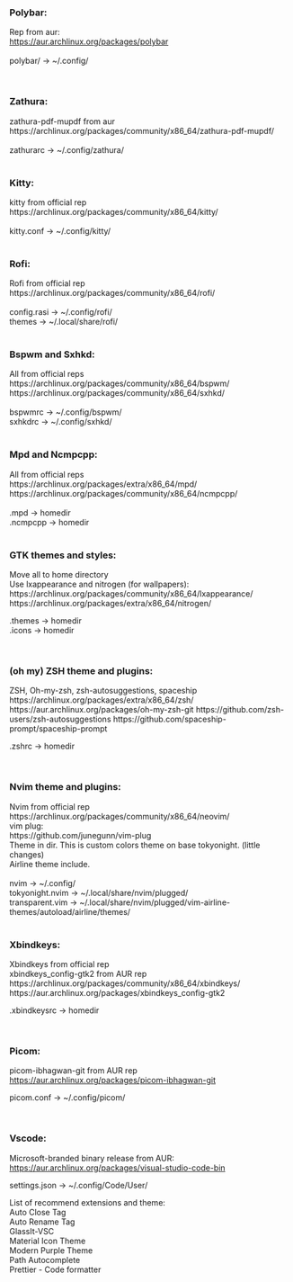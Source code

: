 <h3>Polybar:</h3>

Rep from aur: <br>
https://aur.archlinux.org/packages/polybar <br> <br>
polybar/ -> ~/.config/

<br>

<h3>Zathura:</h3>
zathura-pdf-mupdf from aur <br>
https://archlinux.org/packages/community/x86_64/zathura-pdf-mupdf/ <br> <br>
zathurarc -> ~/.config/zathura/

<br>
<br>

<h3>Kitty:</h3>
kitty from official rep <br>
https://archlinux.org/packages/community/x86_64/kitty/ <br> <br>
kitty.conf -> ~/.config/kitty/

<br>
<br>

<h3>Rofi:</h3>
Rofi from official rep <br>
https://archlinux.org/packages/community/x86_64/rofi/ <br> 
<br>
config.rasi -> ~/.config/rofi/<br>
themes -> ~/.local/share/rofi/

<br>

<br>

<h3>Bspwm and Sxhkd:</h3>
All from official reps <br>
https://archlinux.org/packages/community/x86_64/bspwm/ <br>
https://archlinux.org/packages/community/x86_64/sxhkd/ <br>
<br>
bspwmrc -> ~/.config/bspwm/<br>
sxhkdrc -> ~/.config/sxhkd/

<br>

<br>

<h3>Mpd and Ncmpcpp:</h3>
All from official reps <br>
https://archlinux.org/packages/extra/x86_64/mpd/ <br>
https://archlinux.org/packages/community/x86_64/ncmpcpp/ <br>
<br>
.mpd -> homedir<br>
.ncmpcpp -> homedir

<br>

<br>

<h3>GTK themes and styles:</h3>
Move all to home directory <br>
Use lxappearance and nitrogen (for wallpapers):
https://archlinux.org/packages/community/x86_64/lxappearance/
https://archlinux.org/packages/extra/x86_64/nitrogen/
<br>

.themes -> homedir<br>
.icons -> homedir

 <br>

<h3>(oh my) ZSH  theme and plugins:</h3>
ZSH, Oh-my-zsh, zsh-autosuggestions, spaceship<br>
https://archlinux.org/packages/extra/x86_64/zsh/
https://aur.archlinux.org/packages/oh-my-zsh-git
https://github.com/zsh-users/zsh-autosuggestions
https://github.com/spaceship-prompt/spaceship-prompt
<br>

.zshrc -> homedir

<br>

<h3>Nvim theme and plugins:</h3>
Nvim from official rep<br>
https://archlinux.org/packages/community/x86_64/neovim/<br>
vim plug:<br>
https://github.com/junegunn/vim-plug <br>
Theme in dir. This is custom colors theme on base tokyonight. (little changes)
<br>
Airline theme include.
<br>
<br>
nvim -> ~/.config/ <br>
tokyonight.nvim -> ~/.local/share/nvim/plugged/ <br>
transparent.vim -> ~/.local/share/nvim/plugged/vim-airline-themes/autoload/airline/themes/

<br>
<br>

<h3>Xbindkeys:</h3>
Xbindkeys from official rep<br>
xbindkeys_config-gtk2 from AUR rep<br>
https://archlinux.org/packages/community/x86_64/xbindkeys/<br>
https://aur.archlinux.org/packages/xbindkeys_config-gtk2
<br>

.xbindkeysrc -> homedir

<br>

<h3>Picom:</h3>

picom-ibhagwan-git from AUR rep<br>
https://aur.archlinux.org/packages/picom-ibhagwan-git
<br>

picom.conf -> ~/.config/picom/

<br>

<h3>Vscode:</h3>

Microsoft-branded binary release from AUR:<br>
https://aur.archlinux.org/packages/visual-studio-code-bin
<br>

settings.json -> ~/.config/Code/User/ <br>

List of recommend extensions and theme: <br>
Auto Close Tag <br>
Auto Rename Tag <br>
GlassIt-VSC <br>
Material Icon Theme <br>
Modern Purple Theme <br>
Path Autocomplete <br>
Prettier - Code formatter <br>
<br>
